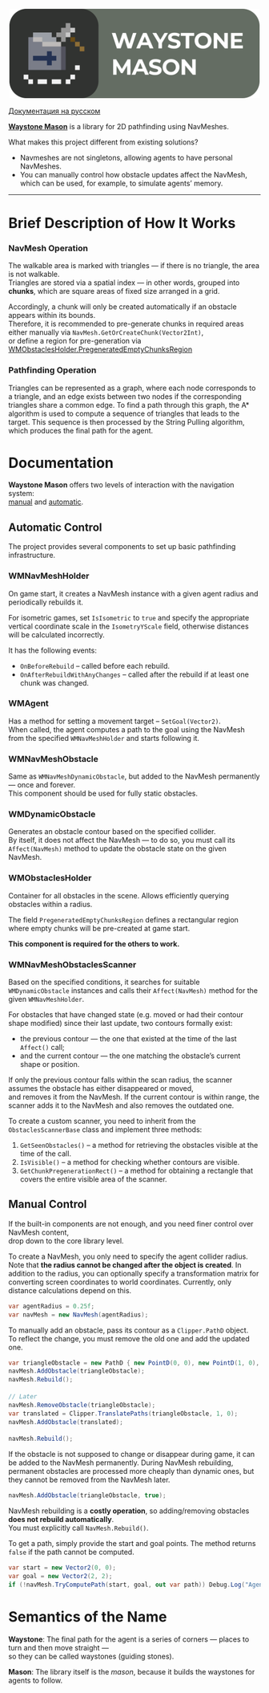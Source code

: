 <p align="center"><img src="Images/Cover.png" width="500" ></p>

[Документация на русском](README-RU.md)

[**Waystone Mason**](#semantics-of-the-name) is a library for 2D pathfinding using NavMeshes.

What makes this project different from existing solutions?
- Navmeshes are not singletons, allowing agents to have personal NavMeshes.
- You can manually control how obstacle updates affect the NavMesh,
  which can be used, for example, to simulate agents’ memory.

---

# Brief Description of How It Works

### NavMesh Operation
The walkable area is marked with triangles — if there is no triangle, the area is not walkable.  
Triangles are stored via a spatial index — in other words, grouped into **chunks**, which are square areas of fixed size arranged in a grid.

Accordingly, a chunk will only be created automatically if an obstacle appears within its bounds.  
Therefore, it is recommended to pre-generate chunks in required areas either manually via `NavMesh.GetOrCreateChunk(Vector2Int)`,  
or define a region for pre-generation via [WMObstaclesHolder.PregeneratedEmptyChunksRegion](#WMObstaclesHolder)

### Pathfinding Operation
Triangles can be represented as a graph, where each node corresponds to a triangle, and an edge exists between two nodes if the corresponding triangles share a common edge.
To find a path through this graph, the A* algorithm is used to compute a sequence of triangles that leads to the target.
This sequence is then processed by the String Pulling algorithm, which produces the final path for the agent.

# Documentation

**Waystone Mason** offers two levels of interaction with the navigation system:  
[manual](#manual-control) and [automatic](#automatic-control).

## Automatic Control

The project provides several components to set up basic pathfinding infrastructure.

### WMNavMeshHolder
On game start, it creates a NavMesh instance with a given agent radius and periodically rebuilds it.

For isometric games, set `IsIsometric` to `true` and specify the appropriate vertical coordinate scale in the `IsometryYScale` field, 
otherwise distances will be calculated incorrectly.

It has the following events:
- `OnBeforeRebuild` – called before each rebuild.
- `OnAfterRebuildWithAnyChanges` – called after the rebuild if at least one chunk was changed.

### WMAgent
Has a method for setting a movement target – `SetGoal(Vector2)`.  
When called, the agent computes a path to the goal using the NavMesh from the specified `WMNavMeshHolder` and starts following it.

### WMNavMeshObstacle
Same as `WMNavMeshDynamicObstacle`, but added to the NavMesh permanently — once and forever.  
This component should be used for fully static obstacles.

### WMDynamicObstacle
Generates an obstacle contour based on the specified collider.  
By itself, it does not affect the NavMesh — to do so, you must call its `Affect(NavMesh)` method to update the obstacle state on the given NavMesh.

### WMObstaclesHolder
Container for all obstacles in the scene. Allows efficiently querying obstacles within a radius.

The field `PregeneratedEmptyChunksRegion` defines a rectangular region where empty chunks will be pre-created at game start.

**This component is required for the others to work.**

### WMNavMeshObstaclesScanner
Based on the specified conditions, it searches for suitable `WMDynamicObstacle` instances and calls their `Affect(NavMesh)` method for the given `WMNavMeshHolder`.

For obstacles that have changed state (e.g. moved or had their contour shape modified) since their last update, two contours formally exist:
- the previous contour — the one that existed at the time of the last `Affect()` call;
- and the current contour — the one matching the obstacle’s current shape or position.

If only the previous contour falls within the scan radius, the scanner assumes the obstacle has either disappeared or moved,  
and removes it from the NavMesh. If the current contour is within range, the scanner adds it to the NavMesh and also removes the outdated one.

To create a custom scanner, you need to inherit from the `ObstaclesScannerBase` class and implement three methods:
1. `GetSeenObstacles()` – a method for retrieving the obstacles visible at the time of the call.
2. `IsVisible()` – a method for checking whether contours are visible.
3. `GetChunkPregenerationRect()` – a method for obtaining a rectangle that covers the entire visible area of the scanner.

## Manual Control

If the built-in components are not enough, and you need finer control over NavMesh content,  
drop down to the core library level.

To create a NavMesh, you only need to specify the agent collider radius.  
Note that **the radius cannot be changed after the object is created**.
In addition to the radius, you can optionally specify a transformation matrix for converting screen coordinates to world coordinates.
Currently, only distance calculations depend on this.
```cs
var agentRadius = 0.25f;
var navMesh = new NavMesh(agentRadius);
```

To manually add an obstacle, pass its contour as a `Clipper.PathD` object.  
To reflect the change, you must remove the old one and add the updated one.

```cs
var triangleObstacle = new PathD { new PointD(0, 0), new PointD(1, 0), new PointD(1, 1) };
navMesh.AddObstacle(triangleObstacle);
navMesh.Rebuild();

// Later
navMesh.RemoveObstacle(triangleObstacle);
var translated = Clipper.TranslatePaths(triangleObstacle, 1, 0);
navMesh.AddObstacle(translated);

navMesh.Rebuild();
```

If the obstacle is not supposed to change or disappear during game, it can be added to the NavMesh permanently.
During NavMesh rebuilding, permanent obstacles are processed more cheaply than dynamic ones,
but they cannot be removed from the NavMesh later.

```cs
navMesh.AddObstacle(triangleObstacle, true);
```

NavMesh rebuilding is a **costly operation**, so adding/removing obstacles **does not rebuild automatically**.  
You must explicitly call `NavMesh.Rebuild()`.

To get a path, simply provide the start and goal points. The method returns `false` if the path cannot be computed.

```cs
var start = new Vector2(0, 0);
var goal = new Vector2(2, 2);
if (!navMesh.TryComputePath(start, goal, out var path)) Debug.Log("Agent can't reach the goal!");
```

# Semantics of the Name
**Waystone**: The final path for the agent is a series of corners — places to turn and then move straight —  
so they can be called waystones (guiding stones).

**Mason**: The library itself is the *mason*, because it builds the waystones for agents to follow.
